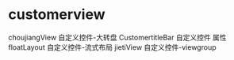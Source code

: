 # customerview

choujiangView   自定义控件-大转盘
CustomertitleBar  自定义控件 属性
floatLayout  自定义控件-流式布局
jietiView 自定义控件-viewgroup
